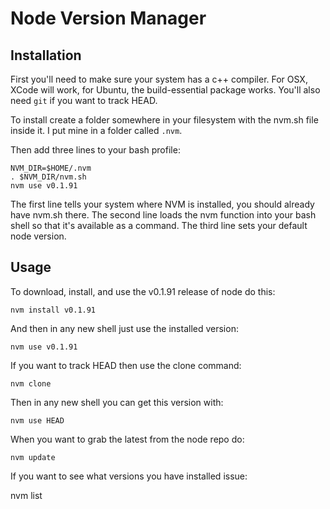 # Node Version Manager

## Installation

First you'll need to make sure your system has a c++ compiler.  For OSX, XCode will work, for Ubuntu, the build-essential package works.  You'll also need `git` if you want to track HEAD.

To install create a folder somewhere in your filesystem with the nvm.sh file inside it.  I put mine in a folder called `.nvm`.

Then add three lines to your bash profile:

    NVM_DIR=$HOME/.nvm
    . $NVM_DIR/nvm.sh
    nvm use v0.1.91

The first line tells your system where NVM is installed, you should already have nvm.sh there.  The second line loads the nvm function into your bash shell so that it's available as a command.  The third line sets your default node version.

## Usage

To download, install, and use the v0.1.91 release of node do this:

    nvm install v0.1.91

And then in any new shell just use the installed version:

    nvm use v0.1.91

If you want to track HEAD then use the clone command:

    nvm clone

Then in any new shell you can get this version with:

    nvm use HEAD

When you want to grab the latest from the node repo do:

    nvm update

If you want to see what versions you have installed issue:

   nvm list